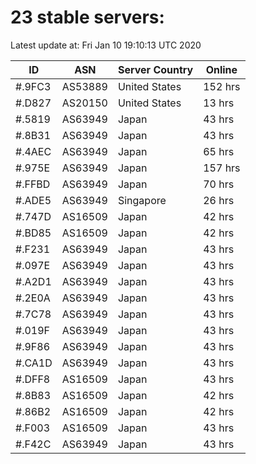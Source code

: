 # 23 stable servers:

Latest update at: Fri Jan 10 19:10:13 UTC 2020

| ID | ASN | Server Country | Online |
| -- | --- | -------------- | ------ |
| #.9FC3 | AS53889 | United States | 152 hrs |
| #.D827 | AS20150 | United States | 13 hrs |
| #.5819 | AS63949 | Japan | 43 hrs |
| #.8B31 | AS63949 | Japan | 43 hrs |
| #.4AEC | AS63949 | Japan | 65 hrs |
| #.975E | AS63949 | Japan | 157 hrs |
| #.FFBD | AS63949 | Japan | 70 hrs |
| #.ADE5 | AS63949 | Singapore | 26 hrs |
| #.747D | AS16509 | Japan | 42 hrs |
| #.BD85 | AS16509 | Japan | 42 hrs |
| #.F231 | AS63949 | Japan | 43 hrs |
| #.097E | AS63949 | Japan | 43 hrs |
| #.A2D1 | AS63949 | Japan | 43 hrs |
| #.2E0A | AS63949 | Japan | 43 hrs |
| #.7C78 | AS63949 | Japan | 43 hrs |
| #.019F | AS63949 | Japan | 43 hrs |
| #.9F86 | AS63949 | Japan | 43 hrs |
| #.CA1D | AS63949 | Japan | 43 hrs |
| #.DFF8 | AS16509 | Japan | 43 hrs |
| #.8B83 | AS16509 | Japan | 42 hrs |
| #.86B2 | AS16509 | Japan | 42 hrs |
| #.F003 | AS16509 | Japan | 43 hrs |
| #.F42C | AS63949 | Japan | 43 hrs |

